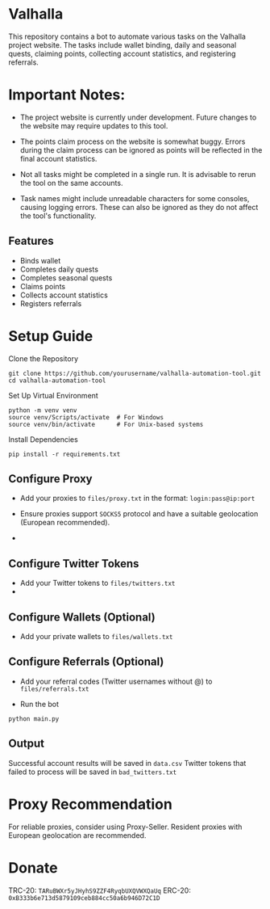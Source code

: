 # Valhalla

This repository contains a bot to automate various tasks on the Valhalla project website. The tasks include wallet binding, daily and seasonal quests, claiming points, collecting account statistics, and registering referrals.

# Important Notes:

- The project website is currently under development. Future changes to the website may require updates to this tool.
  
- The points claim process on the website is somewhat buggy. Errors during the claim process can be ignored as points will be reflected in the final account statistics.
 
- Not all tasks might be completed in a single run. It is advisable to rerun the tool on the same accounts.
  
- Task names might include unreadable characters for some consoles, causing logging errors. These can also be ignored as they do not affect the tool's functionality.
  

## Features
- Binds wallet
- Completes daily quests
- Completes seasonal quests
- Claims points
- Collects account statistics
- Registers referrals


# Setup Guide
Clone the Repository
```
git clone https://github.com/yourusername/valhalla-automation-tool.git
cd valhalla-automation-tool
```
Set Up Virtual Environment
```
python -m venv venv
source venv/Scripts/activate  # For Windows
source venv/bin/activate      # For Unix-based systems
```
Install Dependencies
```
pip install -r requirements.txt
```

## Configure Proxy

- Add your proxies to `files/proxy.txt` in the format: `login:pass@ip:port`

- Ensure proxies support `SOCKS5` protocol and have a suitable geolocation (European recommended).
- 
## Configure Twitter Tokens

- Add your Twitter tokens to `files/twitters.txt`
- 
## Configure Wallets (Optional)

- Add your private wallets to `files/wallets.txt`
 
## Configure Referrals (Optional)

- Add your referral codes (Twitter usernames without @) to `files/referrals.txt`
  
- Run the bot
```
python main.py
```

## Output

Successful account results will be saved in `data.csv`
Twitter tokens that failed to process will be saved in `bad_twitters.txt`

# Proxy Recommendation
For reliable proxies, consider using Proxy-Seller. Resident proxies with European geolocation are recommended.

# Donate
TRC-20: `TARuBWXr5yJHyhS9ZZF4RyqbUXQVWXQaUq` ERC-20: `0xB333b6e713d5879109ceb884cc50a6b946D72C1D`
